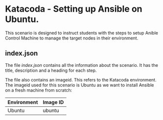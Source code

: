 # Katacoda - Setting up Ansible on Ubuntu.

This scenario is designed to instruct students with the steps to setup Anible Control Machine to manage the target nodes in their environment.

## index.json
The file _index.json_ contains all the information about the scenario. It has the title, description and a heading for each step.

The file also contains an imageid. This refers to the Katacoda environment. The imageid used for this scenario is Ubuntu as we want to install Ansible on a fresh machine from scratch:

| **Environment**  | **Image ID**  |
|------------------|---------------|
| Ubuntu           | ubuntu        |



